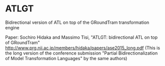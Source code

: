 # ATLGT
Bidirectional version of ATL on top of the GRoundTram transformation engine

Paper: 
  Sochiro Hidaka and Massimo Tisi, "ATLGT: bidirectional ATL on top of GRoundTram"
  http://www.prg.nii.ac.jp/members/hidaka/papers/ase2015_long.pdf
  (This is the long version of the conference submission 
  "Partial Bidirectionalization of Model Transformation Languages"
   by the same authors)
  



